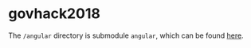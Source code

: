 # govhack2018

The `/angular` directory is submodule `angular`, which can be found [here](https://github.com/aytimothy/govhack2018-angular).
